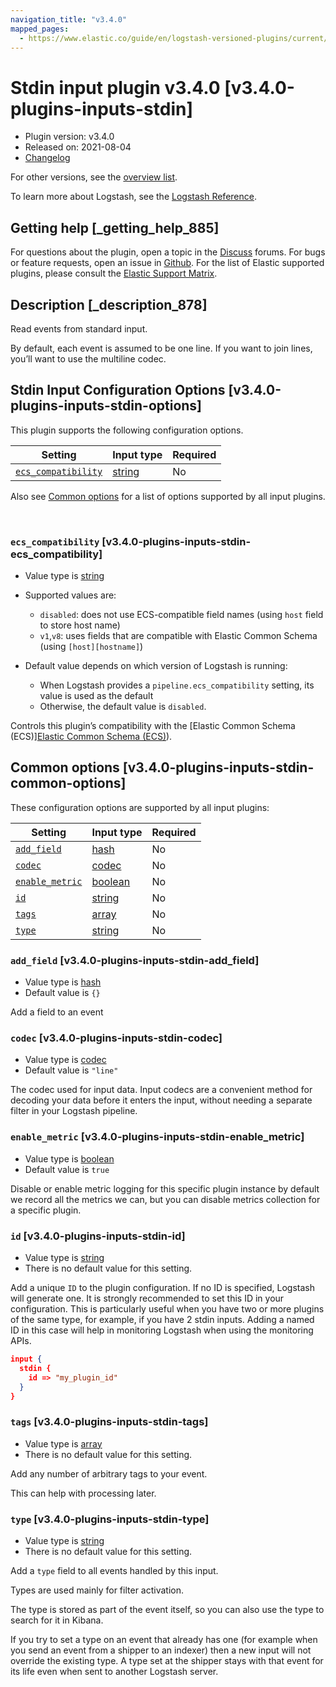 ```yaml
---
navigation_title: "v3.4.0"
mapped_pages:
  - https://www.elastic.co/guide/en/logstash-versioned-plugins/current/v3.4.0-plugins-inputs-stdin.html
---
```


# Stdin input plugin v3.4.0 [v3.4.0-plugins-inputs-stdin]


* Plugin version: v3.4.0
* Released on: 2021-08-04
* [Changelog](https://github.com/logstash-plugins/logstash-input-stdin/blob/v3.4.0/CHANGELOG.md)

For other versions, see the [overview list](input-stdin-index.md).

To learn more about Logstash, see the [Logstash Reference](logstash://reference/index.md).

## Getting help [_getting_help_885]

For questions about the plugin, open a topic in the [Discuss](http://discuss.elastic.co) forums. For bugs or feature requests, open an issue in [Github](https://github.com/logstash-plugins/logstash-input-stdin). For the list of Elastic supported plugins, please consult the [Elastic Support Matrix](https://www.elastic.co/support/matrix#matrix_logstash_plugins).


## Description [_description_878]

Read events from standard input.

By default, each event is assumed to be one line. If you want to join lines, you’ll want to use the multiline codec.


## Stdin Input Configuration Options [v3.4.0-plugins-inputs-stdin-options]

This plugin supports the following configuration options.

| Setting | Input type | Required |
| --- | --- | --- |
| [`ecs_compatibility`](v3-4-0-plugins-inputs-stdin.md#v3.4.0-plugins-inputs-stdin-ecs_compatibility) | [string](logstash://reference/configuration-file-structure.md#string) | No |

Also see [Common options](v3-4-0-plugins-inputs-stdin.md#v3.4.0-plugins-inputs-stdin-common-options) for a list of options supported by all input plugins.

 

### `ecs_compatibility` [v3.4.0-plugins-inputs-stdin-ecs_compatibility]

* Value type is [string](logstash://reference/configuration-file-structure.md#string)
* Supported values are:

    * `disabled`: does not use ECS-compatible field names (using `host` field to store host name)
    * `v1`,`v8`: uses fields that are compatible with Elastic Common Schema (using `[host][hostname]`)

* Default value depends on which version of Logstash is running:

    * When Logstash provides a `pipeline.ecs_compatibility` setting, its value is used as the default
    * Otherwise, the default value is `disabled`.


Controls this plugin’s compatibility with the [Elastic Common Schema (ECS)][Elastic Common Schema (ECS)](ecs://docs/reference/index.md)).



## Common options [v3.4.0-plugins-inputs-stdin-common-options]

These configuration options are supported by all input plugins:

| Setting | Input type | Required |
| --- | --- | --- |
| [`add_field`](v3-4-0-plugins-inputs-stdin.md#v3.4.0-plugins-inputs-stdin-add_field) | [hash](logstash://reference/configuration-file-structure.md#hash) | No |
| [`codec`](v3-4-0-plugins-inputs-stdin.md#v3.4.0-plugins-inputs-stdin-codec) | [codec](logstash://reference/configuration-file-structure.md#codec) | No |
| [`enable_metric`](v3-4-0-plugins-inputs-stdin.md#v3.4.0-plugins-inputs-stdin-enable_metric) | [boolean](logstash://reference/configuration-file-structure.md#boolean) | No |
| [`id`](v3-4-0-plugins-inputs-stdin.md#v3.4.0-plugins-inputs-stdin-id) | [string](logstash://reference/configuration-file-structure.md#string) | No |
| [`tags`](v3-4-0-plugins-inputs-stdin.md#v3.4.0-plugins-inputs-stdin-tags) | [array](logstash://reference/configuration-file-structure.md#array) | No |
| [`type`](v3-4-0-plugins-inputs-stdin.md#v3.4.0-plugins-inputs-stdin-type) | [string](logstash://reference/configuration-file-structure.md#string) | No |

### `add_field` [v3.4.0-plugins-inputs-stdin-add_field]

* Value type is [hash](logstash://reference/configuration-file-structure.md#hash)
* Default value is `{}`

Add a field to an event


### `codec` [v3.4.0-plugins-inputs-stdin-codec]

* Value type is [codec](logstash://reference/configuration-file-structure.md#codec)
* Default value is `"line"`

The codec used for input data. Input codecs are a convenient method for decoding your data before it enters the input, without needing a separate filter in your Logstash pipeline.


### `enable_metric` [v3.4.0-plugins-inputs-stdin-enable_metric]

* Value type is [boolean](logstash://reference/configuration-file-structure.md#boolean)
* Default value is `true`

Disable or enable metric logging for this specific plugin instance by default we record all the metrics we can, but you can disable metrics collection for a specific plugin.


### `id` [v3.4.0-plugins-inputs-stdin-id]

* Value type is [string](logstash://reference/configuration-file-structure.md#string)
* There is no default value for this setting.

Add a unique `ID` to the plugin configuration. If no ID is specified, Logstash will generate one. It is strongly recommended to set this ID in your configuration. This is particularly useful when you have two or more plugins of the same type, for example, if you have 2 stdin inputs. Adding a named ID in this case will help in monitoring Logstash when using the monitoring APIs.

```json
input {
  stdin {
    id => "my_plugin_id"
  }
}
```


### `tags` [v3.4.0-plugins-inputs-stdin-tags]

* Value type is [array](logstash://reference/configuration-file-structure.md#array)
* There is no default value for this setting.

Add any number of arbitrary tags to your event.

This can help with processing later.


### `type` [v3.4.0-plugins-inputs-stdin-type]

* Value type is [string](logstash://reference/configuration-file-structure.md#string)
* There is no default value for this setting.

Add a `type` field to all events handled by this input.

Types are used mainly for filter activation.

The type is stored as part of the event itself, so you can also use the type to search for it in Kibana.

If you try to set a type on an event that already has one (for example when you send an event from a shipper to an indexer) then a new input will not override the existing type. A type set at the shipper stays with that event for its life even when sent to another Logstash server.



